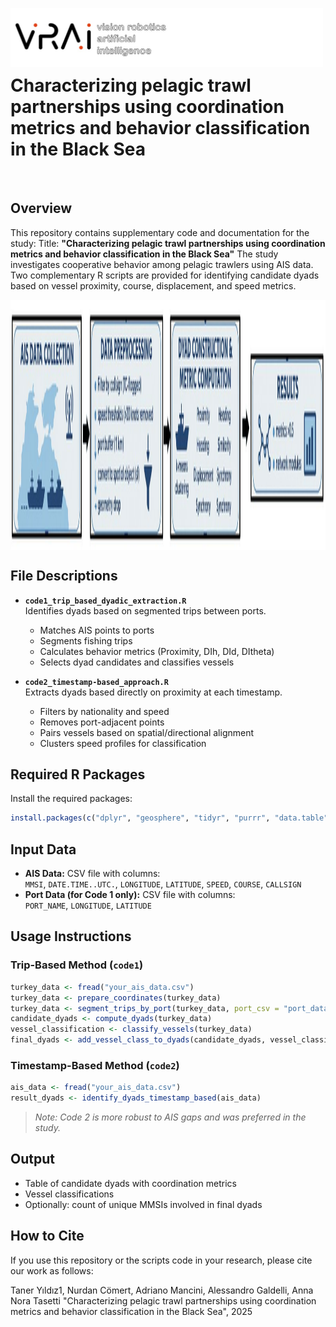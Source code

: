﻿<img align="left" width="500" src="vrai_logo_.jpg" style="margin-right:-230px"></br></br></br></br>
<h1> Characterizing pelagic trawl partnerships using coordination metrics and behavior classification in the Black Sea</h1></br>

## Overview

This repository contains supplementary code and documentation for the study:
Title: **"Characterizing pelagic trawl partnerships using coordination metrics and behavior classification in the Black Sea"**
The study investigates cooperative behavior among pelagic trawlers using AIS data. 
Two complementary R scripts are provided for identifying candidate dyads based on vessel proximity, course, displacement, and speed metrics.


<div style="text-align: center;">
    <img src="GA1.jpeg?raw=true" alt="Graphical Abstract" width="850" height="400" style="display: block; margin: 0 auto;"/>
</div>




## File Descriptions

- **`code1_trip_based_dyadic_extraction.R`**  
  Identifies dyads based on segmented trips between ports.
  - Matches AIS points to ports
  - Segments fishing trips
  - Calculates behavior metrics (Proximity, DIh, DId, DItheta)
  - Selects dyad candidates and classifies vessels

- **`code2_timestamp-based_approach.R`**  
  Extracts dyads based directly on proximity at each timestamp.
  - Filters by nationality and speed
  - Removes port-adjacent points
  - Pairs vessels based on spatial/directional alignment
  - Clusters speed profiles for classification

## Required R Packages

Install the required packages:

```R
install.packages(c("dplyr", "geosphere", "tidyr", "purrr", "data.table", "mixtools", "sf"))
```

## Input Data

- **AIS Data:** CSV file with columns:  
  `MMSI`, `DATE.TIME..UTC.`, `LONGITUDE`, `LATITUDE`, `SPEED`, `COURSE`, `CALLSIGN`
- **Port Data (for Code 1 only):** CSV file with columns:  
  `PORT_NAME`, `LONGITUDE`, `LATITUDE`

## Usage Instructions

### Trip-Based Method (`code1`)

```R
turkey_data <- fread("your_ais_data.csv")
turkey_data <- prepare_coordinates(turkey_data)
turkey_data <- segment_trips_by_port(turkey_data, port_csv = "port_data.csv")
candidate_dyads <- compute_dyads(turkey_data)
vessel_classification <- classify_vessels(turkey_data)
final_dyads <- add_vessel_class_to_dyads(candidate_dyads, vessel_classification)
```

### Timestamp-Based Method (`code2`)

```R
ais_data <- fread("your_ais_data.csv")
result_dyads <- identify_dyads_timestamp_based(ais_data)
```

> *Note: Code 2 is more robust to AIS gaps and was preferred in the study.*

## Output

- Table of candidate dyads with coordination metrics
- Vessel classifications
- Optionally: count of unique MMSIs involved in final dyads


## How to Cite

If you use this repository or the scripts code in your research, please cite our work as follows:

Taner Yıldız1, Nurdan Cömert, Adriano Mancini, Alessandro Galdelli, Anna Nora Tasetti 
"Characterizing pelagic trawl partnerships using coordination metrics and behavior classification in the Black Sea",
2025




